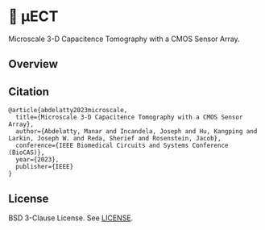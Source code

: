 # 🧪 <span>&#181;</span>ECT

Microscale 3-D Capacitence Tomography with a CMOS Sensor Array. 

## Overview

## Citation

```
@article{abdelatty2023microscale,
  title={Microscale 3-D Capacitence Tomography with a CMOS Sensor Array},
  author={Abdelatty, Manar and Incandela, Joseph and Hu, Kangping and Larkin, Joseph W. and Reda, Sherief and Rosenstein, Jacob},
  conference={IEEE Biomedical Circuits and Systems Conference (BioCAS)},
  year={2023},
  publisher={IEEE}
}
```

## License 
BSD 3-Clause License. See [LICENSE](LICENSE). 
